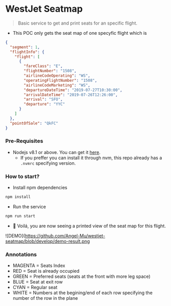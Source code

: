 # WestJet Seatmap

> Basic service to get and print seats for an specific flight.

- This POC only gets the seat map of one specyfic flight which is 
```json
{
  "segment": 1,
  "flightInfo": {
    "flight": [
      {
        "fareClass": "E",
        "flightNumber": "1508",
        "airlineCodeOperating": "WS",
        "operatingFlightNumber": "1508",
        "airlineCodeMarketing": "WS",
        "departureDateTime": "2019-07-27T10:30:00",
        "arrivalDateTime": "2019-07-26T12:26:00",
        "arrival": "SFO",
        "departure": "YYC"
      }
    ]
  },
  "pointOfSale": "QkFC"
}
```

### Pre-Requisites
- Nodejs v8.1 or above. You can get it [here](https://nodejs.org/fa/blog/release/v8.10.0/).
  - If you preffer you can install it through nvm, this repo already has a `.nvmrc` specifying version.

### How to start?

- Install npm dependencies
```bash
npm install
```

- Run the service
```bash
npm run start
```

- 🎉 Voilá, you are now seeing a printed view of the seat map for this flight.


![DEMO](https://github.com/Angel-Mu/westjet-seatmap/blob/develop/demo-result.png


### Annotations

+ MAGENTA = Seats Index
+ RED = Seat is already occupied
+ GREEN = Preferred seats (seats at the front with more leg space)
+ BLUE = Seat at exit row
+ CYAN = Regular seat
+ WHITE = Numbers at the begining/end of each row specifying the number of the row in the plane
